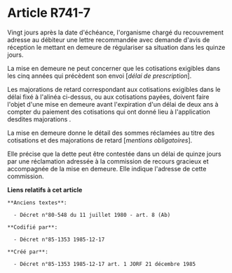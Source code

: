# Article R741-7

Vingt jours après la date d'échéance, l'organisme chargé du recouvrement adresse au débiteur une lettre recommandée avec
demande d'avis de réception le mettant en demeure de régulariser sa situation dans les quinze jours. 

La mise en demeure ne peut concerner que les cotisations exigibles dans les cinq années qui précèdent son envoi [*délai de
prescription*]. 

Les majorations de retard correspondant aux cotisations exigibles dans le délai fixé à l'alinéa ci-dessus, ou aux cotisations
payées, doivent faire l'objet d'une mise en demeure avant l'expiration d'un délai de deux ans à compter du paiement des
cotisations qui ont donné lieu à l'application desdites majorations     . 

La mise en demeure donne le détail des sommes réclamées au titre des cotisations et des majorations de retard [*mentions
obligatoires*]. 

Elle précise que la dette peut être contestée dans un délai de quinze jours par une réclamation adressée à la commission de
recours gracieux et accompagnée de la mise en demeure. Elle indique l'adresse de cette commission.

**Liens relatifs à cet article**

	**Anciens textes**:

	  - Décret n°80-548 du 11 juillet 1980 - art. 8 (Ab)

	**Codifié par**:

	  - Décret n°85-1353 1985-12-17

	**Créé par**:

	  - Décret n°85-1353 1985-12-17 art. 1 JORF 21 décembre 1985
